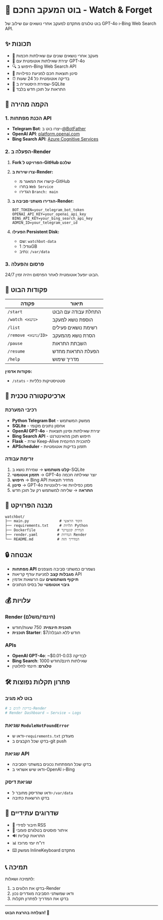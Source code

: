 # 🤖 בוט המעקב החכם - Watch & Forget

בוט טלגרם מתקדם למעקב אחרי נושאים עם שילוב של GPT-4o ו-Bing Web Search API.

## ✨ תכונות

- 📌 מעקב אחרי נושאים שונים עם שאילתות חכמות
- 🧠 יצירת שאילתות אוטומטית עם GPT-4o
- 🔍 חיפוש ב-Bing Web Search API
- 🎯 סינון תוצאות חכם למניעת כפילויות
- ⏰ בדיקה אוטומטית כל 24 שעות
- 💾 שמירת היסטוריה ב-SQLite
- 🔔 התראות על תוכן חדש בלבד

## 🚀 הקמה מהירה

### 1. הכנת מפתחות API

- **Telegram Bot**: יצרו בוט ב-[@BotFather](https://t.me/botfather)
- **OpenAI API**: [platform.openai.com](https://platform.openai.com)
- **Bing Search API**: [Azure Cognitive Services](https://azure.microsoft.com/en-us/services/cognitive-services/bing-web-search-api/)

### 2. הפעלה ב-Render

1. **Fork הפרויקט ל-GitHub שלכם**

2. **צרו שירות ב-Render:**
   - קישרו את המאגר מ-GitHub
   - בחרו `Web Service`
   - הגדירו `Branch: main`

3. **הגדירו משתני סביבה ב-Render:**
   ```
   BOT_TOKEN=your_telegram_bot_token
   OPENAI_API_KEY=your_openai_api_key
   BING_API_KEY=your_bing_search_api_key
   ADMIN_ID=your_telegram_user_id
   ```

4. **הפעילו Persistent Disk:**
   - שם: `watchbot-data`
   - גודל: 1GB
   - נתיב: `/var/data`

### 3. פרסום והפעלה

הבוט יופעל אוטומטית לאחר הפרסום ויהיה זמין 24/7.

## 📱 פקודות הבוט

| פקודה | תיאור |
|--------|--------|
| `/start` | התחלת עבודה עם הבוט |
| `/watch <נושא>` | הוספת נושא למעקב |
| `/list` | רשימת נושאים פעילים |
| `/remove <נושא/ID>` | הסרת נושא מהמעקב |
| `/pause` | השבתת התראות |
| `/resume` | הפעלת התראות מחדש |
| `/help` | מדריך שימוש |

**פקודות אדמין:**
- `/stats` - סטטיסטיקות כלליות

## 🔧 ארכיטקטורה טכנית

### רכיבי המערכת
- **Python Telegram Bot** - ממשק המשתמש
- **SQLite** - אחסון נתונים מקומי
- **OpenAI GPT-4o** - יצירת שאילתות וסינון תוצאות
- **Bing Search API** - חיפוש תוכן מהאינטרנט
- **Flask** - שרת Keep-Alive לתוכנית החינמית
- **APScheduler** - תזמון בדיקות אוטומטיות

### זרימת עבודה
1. **קלט משתמש** → שמירת נושא ב-SQLite
2. **תזמון אוטומטי** → GPT-4o יוצר שאילתה חכמה
3. **חיפוש** → Bing API מחזיר תוצאות
4. **סינון** → GPT-4o מסנן כפילויות ואי-רלוונטיות
5. **התראה** → שליחה למשתמש רק על תוכן חדש

## 📁 מבנה הפרויקט

```
watchbot/
├── main.py              # הקוד הראשי
├── requirements.txt     # תלויות Python
├── Dockerfile          # הגדרת קונטיינר
├── render.yaml         # הגדרות Render
└── README.md           # המדריך הזה
```

## 🔒 אבטחה

- **מפתחות API** נשמרים כמשתני סביבה מוצפנים
- **מגבלות קצב** למניעת עודף קריאות API
- **תיקוף משתמשים** עם הרשאות אדמין
- **גיבוי אוטומטי** של בסיס הנתונים

## 💰 עלויות

### Render (חינמי/משלם)
- **תוכנית חינמית**: 750 שעות/חודש
- **תוכנית Starter**: $7/חודש ללא הגבלה

### APIs
- **OpenAI GPT-4o**: ~$0.01-0.03 לבדיקה
- **Bing Search**: 1000 שאילתות חינם/חודש
- **טלגרם**: חינמי לחלוטין

## 🛠️ פתרון תקלות נפוצות

### בוט לא מגיב
```bash
# בדיקת לוגים ב-Render
# Render Dashboard → Service → Logs
```

### שגיאת `ModuleNotFoundError`
- ודאו ש-`requirements.txt` מעודכן
- בדקו שכל הקבצים ב-git push

### שגיאת API
- בדקו שכל המפתחות נכונים במשתני הסביבה
- ודאו שיש אשראי ב-OpenAI ו-Bing

### שגיאת דיסק
- ודאו שהדיסק מחובר ל-`/var/data`
- בדקו הרשאות כתיבה

## 🚀 שדרוגים עתידיים

- 📰 חיבור לפידי RSS
- 📱 איתור פוסטים בטלגרם פומבי
- 🔊 התראות קוליות
- 📊 דו"ח יומי מרוכז
- ⌨️ ממשק InlineKeyboard מתקדם

## 📞 תמיכה

לתמיכה ושאלות:
1. בדקו את הלוגים ב-Render
2. ודאו שמשתני הסביבה מוגדרים נכון
3. בדקו את המדריך לפתרון תקלות

---

**הצלחה בהרצת הבוט! 🎉**

